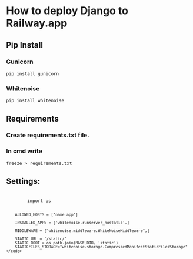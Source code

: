 <h1>How to deploy Django to Railway.app</h1>

<h2>Pip Install</h2>
<h3>Gunicorn</h3> <code>pip install gunicorn</code>
<h3>Whitenoise</h3> <code>pip install whitenoise</code>
<br>

<h2>Requirements</h2>
<h3>Create requirements.txt file.</h3>
<h3>In cmd write</h3><code>freeze > requirements.txt</code>
<br>

<h2>Settings:</h2>
<pre class="notranslate">
    <code>
        import os

        ALLOWED_HOSTS = ["name app"]

        INSTALLED_APPS = ['whitenoise.runserver_nostatic',]

        MIDDLEWARE = ["whitenoise.middleware.WhiteNoiseMiddleware",]

        STATIC_URL = '/static/'
        STATIC_ROOT = os.path.join(BASE_DIR, 'static')
        STATICFILES_STORAGE="whitenoise.storage.CompressedManifestStaticFilesStorage"
    </code>
</pre>

